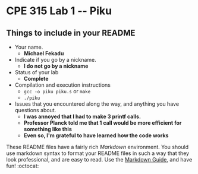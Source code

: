 # CPE 315 Lab 1 -- Piku

## Things to include in your README

* Your name.                        
  * __Michael Fekadu__
* Indicate if you go by a nickname. 
  * __I do not go by a nickname__
* Status of your lab                
  * __Complete__
* Compilation and execution instructions
  * `gcc -o piku piku.s` or `make`
  * `./piku`
* Issues that you encountered along the way, and anything you have questions about.
  * __I was annoyed that I had to make 3 printf calls.__
  * __Professor Planck told me that 1 call would be more efficient for something like this__
  * __Even so, I'm grateful to have learned how the code works__
 
These README files have a fairly rich _Markdown_ environment. You should use
markdown syntax to format your README files in such a way that they look
professional, and are easy to read. Use the 
[Markdown Guide](https://guides.github.com/features/mastering-markdown/), and
have fun! :octocat:

